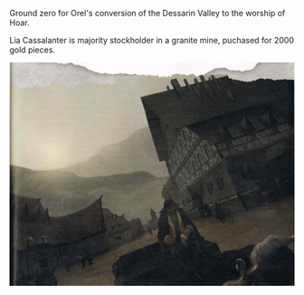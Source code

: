 <!-- TITLE: Redlarch -->
<!-- SUBTITLE: A quick summary of Red Larch -->

Ground zero for Orel's conversion of the Dessarin Valley to the worship of Hoar. 

Lia Cassalanter is majority stockholder in a granite mine, puchased for 2000 gold pieces.

![Red Larch](/uploads/red-larch.jpg "Red Larch")